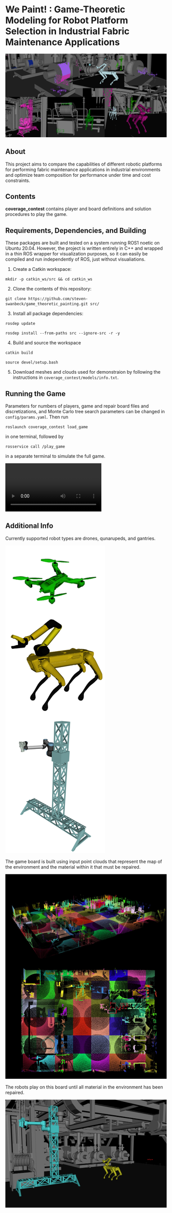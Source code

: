 # We Paint! : Game-Theoretic Modeling for Robot Platform Selection in Industrial Fabric Maintenance Applications

![](images/i3.png)

## About
This project aims to compare the capabilities of different robotic platforms for performing fabric maintenance applications in industrial environments and optimize team composition for performance under time and cost constraints.

## Contents
**coverage_contest** contains player and board definitions and solution procedures to play the game. 

## Requirements, Dependencies, and Building
These packages are built and tested on a system running ROS1 noetic on Ubuntu 20.04. However, the project is written entirely in C++ and wrapped in a thin ROS wrapper for visualization purposes, so it can easily be compiled and run independently of ROS, just without visualiations. 

1. Create a Catkin workspace:
```
mkdir -p catkin_ws/src && cd catkin_ws
```
2. Clone the contents of this repository:
```
git clone https://github.com/steven-swanbeck/game_theoretic_painting.git src/
```
3. Install all package dependencies:
```
rosdep update
```
```
rosdep install --from-paths src --ignore-src -r -y
```
4. Build and source the workspace
```
catkin build
```
```
source devel/setup.bash
```
5. Download meshes and clouds used for demonstraion by following the instructions in ```coverage_contest/models/info.txt```.

## Running the Game
Parameters for numbers of players, game and repair board files and discretizations, and Monte Carlo tree search parameters can be changed in ```config/params.yaml```. Then run 

```
roslaunch coverage_contest load_game
```
in one terminal, followed by 
```
rosservice call /play_game
```
in a separate terminal to simulate the full game.


[](https://github.com/steven-swanbeck/game_theoretic_painting/assets/99771915/644db458-211a-4ba5-9886-ede0299eddec)

![](images/game_simulation.mp4)

## Additional Info

Currently supported robot types are drones, qunarupeds, and gantries.

![](images/i4.png)

The game board is built using input point clouds that represent the map of the environment and the material within it that must be repaired.

![](images/i5.png)

The robots play on this board until all material in the environment has been repaired.

![](images/i1.png)
